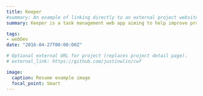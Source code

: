 ```yaml
---
title: Keeper
#summary: An example of linking directly to an external project website using `external_link`.
summary: Keeper is a task management web app aiming to help improve productivity and manage responsibilities over time. It was build using React.js, Material-UI, and MongoDB.

tags:
- webDev
date: "2016-04-27T00:00:00Z"

# Optional external URL for project (replaces project detail page).
# external_link: https://github.com/justinwlin/cwf

image:
  caption: Resume example image
  focal_point: Smart
---
```

